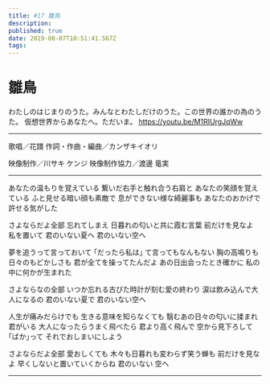 ```yaml
---
title: #17 雛鳥
description: 
published: true
date: 2019-08-07T10:51:41.567Z
tags: 
---
```


# 雛鳥

わたしのはじまりのうた。みんなとわたしだけのうた。この世界の誰かの為のうた。
仮想世界からあなたへ。ただいま。
https://youtu.be/M1RIUrgJqWw
***
歌唱／花譜
作詞・作曲・編曲／カンザキイオリ

映像制作／川サキ ケンジ
映像制作協力／渡邊 竜実
***
あなたの温もりを覚えている
繋いだ右手と触れ合う右肩と
あなたの笑顔を覚えている
ふと見せる暗い顔も素敵で
息ができない様な綺麗事も
あなたのおかげで許せる気がした

さよならだよ全部
忘れてしまえ
日暮れの匂いと共に霞む言葉
前だけを見なよ
私を置いて
君のいない夏へ
君のいない空へ


夢を追うって言っておいて
｢だったら私は｣
て言ってもなんもない
胸の高鳴りも日々のもどかしさも
君が全てを操ってたんだよ
あの日出会ったとき確かに
私の中に何かが生まれた

さよならなの全部
いつか忘れる古びた時計が刻む愛の終わり
涙は飲み込んで大人になるの
君のいない夏で
君のいない空へ


人生が痛みだらけでも
生きる意味を知らなくても
翳むあの日々の匂いに揉まれ君がいる
大人になったらうまく飛べたら
君より高く飛んで
空から見下ろして
｢ばか｣って
それでおしまいにしよう

さよならだよ全部
愛おしくても
木々も日暮れも変わらず笑う蝉も
前だけを見なよ
早くしないと置いていくからね
君のいない
空へ
***